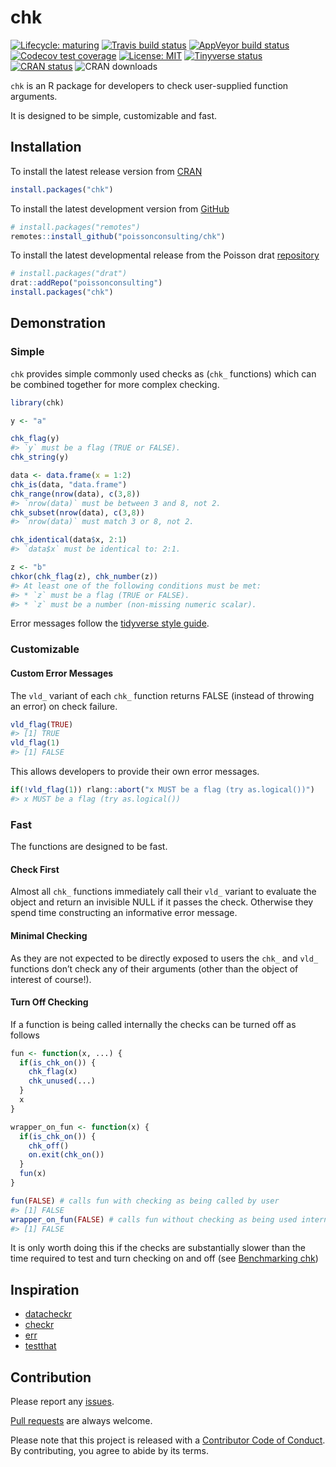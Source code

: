 
<!-- README.md is generated from README.Rmd. Please edit that file -->

# chk

<!-- badges: start -->

[![Lifecycle:
maturing](https://img.shields.io/badge/lifecycle-maturing-blue.svg)](https://www.tidyverse.org/lifecycle/#maturing)
[![Travis build
status](https://travis-ci.com/poissonconsulting/chk.svg?branch=master)](https://travis-ci.com/poissonconsulting/chk)
[![AppVeyor build
status](https://ci.appveyor.com/api/projects/status/github/poissonconsulting/chk?branch=master&svg=true)](https://ci.appveyor.com/project/poissonconsulting/chk)
[![Codecov test
coverage](https://codecov.io/gh/poissonconsulting/chk/branch/master/graph/badge.svg)](https://codecov.io/gh/poissonconsulting/chk?branch=master)
[![License:
MIT](https://img.shields.io/badge/License-MIT-green.svg)](https://opensource.org/licenses/MIT)
[![Tinyverse
status](https://tinyverse.netlify.com/badge/chk)](https://CRAN.R-project.org/package=chk)
[![CRAN
status](https://www.r-pkg.org/badges/version/chk)](https://cran.r-project.org/package=chk)
![CRAN downloads](https://cranlogs.r-pkg.org/badges/chk)
<!-- badges: end -->

`chk` is an R package for developers to check user-supplied function
arguments.

It is designed to be simple, customizable and fast.

## Installation

To install the latest release version from
[CRAN](https://cran.r-project.org)

``` r
install.packages("chk")
```

To install the latest development version from
[GitHub](https://github.com/poissonconsulting/chk)

``` r
# install.packages("remotes")
remotes::install_github("poissonconsulting/chk")
```

To install the latest developmental release from the Poisson drat
[repository](https://github.com/poissonconsulting/drat)

``` r
# install.packages("drat")
drat::addRepo("poissonconsulting")
install.packages("chk")
```

## Demonstration

### Simple

`chk` provides simple commonly used checks as (`chk_` functions) which
can be combined together for more complex checking.

``` r
library(chk)

y <- "a"

chk_flag(y)
#> `y` must be a flag (TRUE or FALSE).
chk_string(y)

data <- data.frame(x = 1:2)
chk_is(data, "data.frame")
chk_range(nrow(data), c(3,8))
#> `nrow(data)` must be between 3 and 8, not 2.
chk_subset(nrow(data), c(3,8))
#> `nrow(data)` must match 3 or 8, not 2.

chk_identical(data$x, 2:1)
#> `data$x` must be identical to: 2:1.

z <- "b"
chkor(chk_flag(z), chk_number(z))
#> At least one of the following conditions must be met:
#> * `z` must be a flag (TRUE or FALSE).
#> * `z` must be a number (non-missing numeric scalar).
```

Error messages follow the [tidyverse style
guide](https://style.tidyverse.org/error-messages.html).

### Customizable

#### Custom Error Messages

The `vld_` variant of each `chk_` function returns FALSE (instead of
throwing an error) on check failure.

``` r
vld_flag(TRUE)
#> [1] TRUE
vld_flag(1)
#> [1] FALSE
```

This allows developers to provide their own error messages.

``` r
if(!vld_flag(1)) rlang::abort("x MUST be a flag (try as.logical())")
#> x MUST be a flag (try as.logical())
```

### Fast

The functions are designed to be fast.

#### Check First

Almost all `chk_` functions immediately call their `vld_` variant to
evaluate the object and return an invisible NULL if it passes the check.
Otherwise they spend time constructing an informative error message.

#### Minimal Checking

As they are not expected to be directly exposed to users the `chk_` and
`vld_` functions don’t check any of their arguments (other than the
object of interest of course\!).

#### Turn Off Checking

If a function is being called internally the checks can be turned off as
follows

``` r
fun <- function(x, ...) {
  if(is_chk_on()) {
    chk_flag(x)
    chk_unused(...)
  }
  x
}

wrapper_on_fun <- function(x) {
  if(is_chk_on()) {
    chk_off()
    on.exit(chk_on())
  }
  fun(x)
}

fun(FALSE) # calls fun with checking as being called by user
#> [1] FALSE
wrapper_on_fun(FALSE) # calls fun without checking as being used internally
#> [1] FALSE
```

It is only worth doing this if the checks are substantially slower than
the time required to test and turn checking on and off (see
[Benchmarking
chk](https://poissonconsulting.github.io/chk/articles/benchmarking-chk.html))

## Inspiration

  - [datacheckr](https://github.com/poissonconsulting/datacheckr/)
  - [checkr](https://github.com/poissonconsulting/checkr/)
  - [err](https://github.com/poissonconsulting/err/)
  - [testthat](https://github.com/r-lib/testthat/)

## Contribution

Please report any
[issues](https://github.com/poissonconsulting/chk/issues).

[Pull requests](https://github.com/poissonconsulting/chk/pulls) are
always welcome.

Please note that this project is released with a [Contributor Code of
Conduct](https://github.com/poissonconsulting/chk/blob/master/CODE_OF_CONDUCT.md).
By contributing, you agree to abide by its terms.
